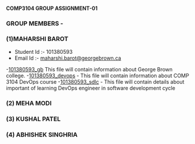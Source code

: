 #### COMP3104 GROUP ASSIGNMENT-01

### GROUP MEMBERS -

### (1)MAHARSHI BAROT

- Student Id :- 101380593
- Email Id :- maharshi.barot@georgebrown.ca

-[101380593_gb](101380593_gb.txt) This file will contain information about George Brown college. 
-[101380593_devops](101380593_devops.txt) - This file will contain information about COMP 3104 DevOps course 
-[101380593_sdlc](101380593_sdlc.txt) - This file will contain details about important of learning DevOps engineer in software development cycle

### (2) MEHA MODI

### (3) KUSHAL PATEL

### (4) ABHISHEK SINGHRIA

###
